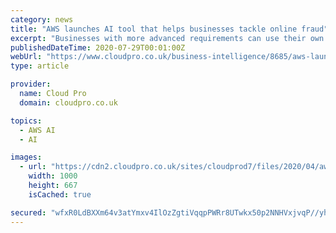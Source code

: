 ```yaml
---
category: news
title: "AWS launches AI tool that helps businesses tackle online fraud"
excerpt: "Businesses with more advanced requirements can use their own models with the service using an integration with SageMaker, Amazon’s managed AI platform. AWS charges no up-front payments ..."
publishedDateTime: 2020-07-29T00:01:00Z
webUrl: "https://www.cloudpro.co.uk/business-intelligence/8685/aws-launches-ai-tool-that-helps-businesses-tackle-online-fraud"
type: article

provider:
  name: Cloud Pro
  domain: cloudpro.co.uk

topics:
  - AWS AI
  - AI

images:
  - url: "https://cdn2.cloudpro.co.uk/sites/cloudprod7/files/2020/04/awssignatairport.jpg"
    width: 1000
    height: 667
    isCached: true

secured: "wfxR0LdBXXm64v3atYmxv4IlOzZgtiVqqpPWRr8UTwkx50p2NNHVxjvqP//yh1t9IwK/g49LHTNivfhKLhgbJI7yurwqM6zJPPIaqASJCiEF33akZDQyMfFgvDTxoBzCX0aHZehEv2XxC/1TNelzvC7H8MCrEw2QXu/jZLL3ARlwPPBJ3/4i3aTckYeio/MslM5HmP8v5pTC6XTrMaKwai43CyrxcEwS9Gcd3cVFYs8UXeQWiIYY1uJQlIUM4brpydEB2RgUAtnVGWfnFD1DZbLR/gFybNrnjFK26sNth0F7A53x1qitbAK76USuKKrba4OFJsX7UX6aHwZbCJ3H2g==;DoNcgSe15irqAkbvKyaBWg=="
---
```


